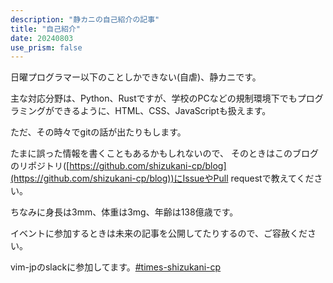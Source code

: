 ```yaml
---
description: "静カニの自己紹介の記事"
title: "自己紹介"
date: 20240803
use_prism: false
---
```

日曜プログラマー以下のことしかできない(自虐)、静カニです。

主な対応分野は、Python、Rustですが、学校のPCなどの規制環境下でもプログラミングができるように、HTML、CSS、JavaScriptも扱えます。

ただ、その時々でgitの話が出たりもします。

たまに誤った情報を書くこともあるかもしれないので、
そのときはこのブログのリポジトリ([https://github.com/shizukani-cp/blog](https://github.com/shizukani-cp/blog))にIssueやPull requestで教えてください。

ちなみに身長は3mm、体重は3mg、年齢は138億歳です。

イベントに参加するときは未来の記事を公開してたりするので、ご容赦ください。

vim-jpのslackに参加してます。[#times-shizukani-cp](https://app.slack.com/client/T03C4RC8V/C087RBB9HB3)
